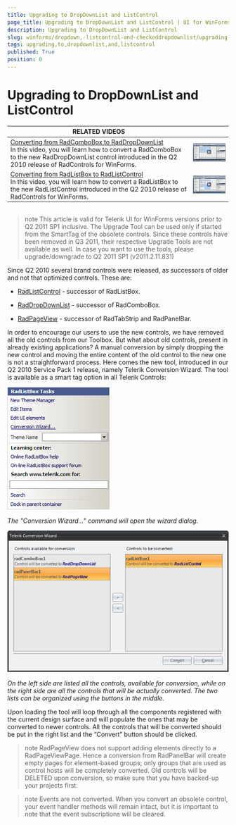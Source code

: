 ```yaml
---
title: Upgrading to DropDownList and ListControl
page_title: Upgrading to DropDownList and ListControl | UI for WinForms Documentation
description: Upgrading to DropDownList and ListControl
slug: winforms/dropdown,-listcontrol-and-checkeddropdownlist/upgrading-to-dropdownlist-and-listcontrol
tags: upgrading,to,dropdownlist,and,listcontrol
published: True
position: 0
---
```


# Upgrading to DropDownList and ListControl
 
| RELATED VIDEOS |  |
| ------ | ------ |
|[Converting from RadComboBox to RadDropDownList](http://tv.telerik.com/watch/winforms/converting-from-radcombobox-to-raddropdownlist)<br>In this video, you will learn how to convert a RadComboBox to the new RadDropDownList control introduced in the Q2 2010 release of RadControls for WinForms.|![dropdown-and-listcontrol-upgrading-to-dropdownlist-and-listcontrol 003](images/dropdown-and-listcontrol-upgrading-to-dropdownlist-and-listcontrol003.png)|
|[Converting from RadListBox to RadListControl](http://tv.telerik.com/watch/winforms/converting-from-radlistbox-to-radlistcontrol)<br>In this video, you will learn how to convert a RadListBox to the new RadListControl introduced in the Q2 2010 release of RadControls for WinForms.|![dropdown-and-listcontrol-upgrading-to-dropdownlist-and-listcontrol 004](images/dropdown-and-listcontrol-upgrading-to-dropdownlist-and-listcontrol004.png)|

## 

>note This article is valid for Telerik UI for WinForms versions prior to Q2 2011 SP1 inclusive. The Upgrade Tool can be used only if started from the SmartTag of the obsolete controls. Since these controls have been removed in Q3 2011, their respective Upgrade Tools are not available as well. In case you want to use the tools, please upgrade/downgrade to Q2 2011 SP1 (v2011.2.11.831)
>
 
Since Q2 2010 several brand controls were released, as successors of older and not that optimized controls. These are:

* [RadListControl](http://www.telerik.com/help/winforms/dropdown-and-listcontrol-listcontrol-overview.html) - successor of RadListBox.
          

* [RadDropDownList](http://www.telerik.com/help/winforms/dropdown-and-listcontrol-dropdownlist-overview.html) - successor of RadComboBox.
          

* [RadPageView](http://www.telerik.com/help/winforms/pageview-overview.html) - successor of RadTabStrip and RadPanelBar.
          

In order to encourage our users to use the new controls, we have removed all the old controls from our Toolbox. But what about old controls, present in already existing applications? A manual conversion by simply dropping the new control and moving the entire content of the old control to the new one is not a straightforward process. Here comes the new tool, introduced in our Q2 2010 Service Pack 1 release, namely Telerik Conversion Wizard. The tool is available as a smart tag option in all Telerik Controls:

![dropdown-and-listcontrol-upgrading-to-dropdownlist-and-listcontrol 001](images/dropdown-and-listcontrol-upgrading-to-dropdownlist-and-listcontrol001.png)

*The "Conversion Wizard…" command will open the wizard dialog.*

![dropdown-and-listcontrol-upgrading-to-dropdownlist-and-listcontrol 002](images/dropdown-and-listcontrol-upgrading-to-dropdownlist-and-listcontrol002.png)

*On the left side are listed all the controls, available for conversion, while on the right side are all the controls that will be actually converted. The two lists can be organized using the buttons in the middle.*

Upon loading the tool will loop through all the components registered with the current design surface and will populate the ones that may be converted to newer controls. All the controls that will be converted should be put in the right list and the “Convert” button should be clicked.

>note RadPageView does not support adding elements directly to a RadPageViewPage. Hence a conversion from RadPanelBar will create empty pages for element-based groups; only groups that are used as control hosts will be completely converted. Old controls will be DELETED upon conversion, so make sure that you have backed-up your projects first.
> 

>note Events are not converted. When you convert an obsolete control, your event handler methods will remain intact, but it is important to note that the event subscriptions will be cleared.
>

